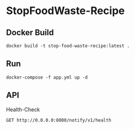 # StopFoodWaste-Recipe


## Docker Build
```
docker build -t stop-food-waste-recipe:latest .
```

## Run

```
docker-compose -f app.yml up -d 
```

## API

Health-Check
```
GET http://0.0.0.0:8000/notify/v1/health
```

